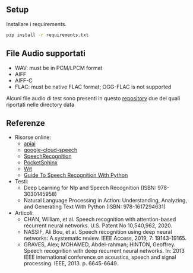 ## Setup

Installare i requirements.

```bash
pip install -r requirements.txt
```

## File Audio supportati
- WAV: must be in PCM/LPCM format
- AIFF
- AIFF-C
- FLAC: must be native FLAC format; OGG-FLAC is not supported

Alcuni file audio di test sono presenti in questo [repository](http://www.voiptroubleshooter.com/open_speech/index.html) 
due dei quali riportati nelle directory data

## Referenze

 - Risorse online:
    -   [apiai](https://pypi.org/project/apiai/) 
    -   [google-cloud-speech](https://pypi.org/project/google-cloud-speech/) 
    -   [SpeechRecognition](https://pypi.org/project/SpeechRecognition/) 
    -   [PocketSphinx](https://pypi.org/project/pocketsphinx/) 
    -   [Wit](https://pypi.org/project/wit/)
    -   [Guide To Speech Recognition With Python](https://realpython.com/python-speech-recognition/)
 - Testi:
    - Deep Learning for Nlp and Speech Recognition (ISBN: 978-3030145958)
    - Natural Language Processing in Action: Understanding, Analyzing, and Generating Text With Python (ISBN: 978-1617294631)
 - Articoli:
    - CHAN, William, et al. Speech recognition with attention-based recurrent neural networks. U.S. Patent No 10,540,962, 2020.
    - NASSIF, Ali Bou, et al. Speech recognition using deep neural networks: A systematic review. IEEE Access, 2019, 7: 19143-19165.
    - GRAVES, Alex; MOHAMED, Abdel-rahman; HINTON, Geoffrey. Speech recognition with deep recurrent neural networks. In: 2013 IEEE international conference on acoustics, speech and signal processing. IEEE, 2013. p. 6645-6649.